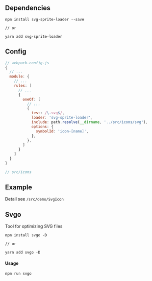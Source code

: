## Dependencies

```
npm install svg-sprite-loader --save

// or

yarn add svg-sprite-loader
```

## Config

```javascript
// webpack.config.js
{
  // ...
  module: {
    // ...
    rules: [
      // ...
      {
        oneOf: [
          // ...
          {
            test: /\.svg$/,
            loader: 'svg-sprite-loader',
            include: path.resolve(__dirname, '../src/icons/svg'),
            options: {
              symbolId: 'icon-[name]',
            },
          },
        ]
      }
    ]
  }
}

// src/icons
```


## Example

Detail see `/src/demo/SvgIcon`


## Svgo

Tool for optimizing SVG files

```
npm install svgo -D

// or

yarn add svgo -D
```

#### Usage

```
npm run svgo
```